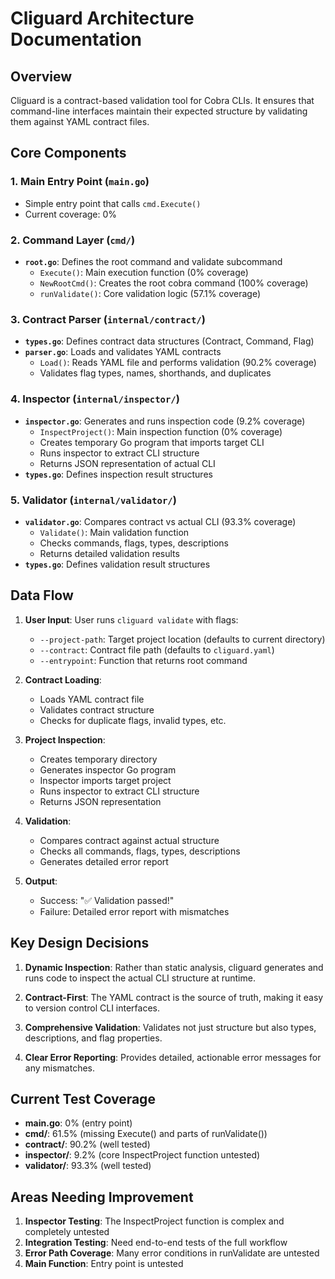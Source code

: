 # Cliguard Architecture Documentation

## Overview

Cliguard is a contract-based validation tool for Cobra CLIs. It ensures that command-line interfaces maintain their expected structure by validating them against YAML contract files.

## Core Components

### 1. Main Entry Point (`main.go`)
- Simple entry point that calls `cmd.Execute()`
- Current coverage: 0%

### 2. Command Layer (`cmd/`)
- **`root.go`**: Defines the root command and validate subcommand
  - `Execute()`: Main execution function (0% coverage)
  - `NewRootCmd()`: Creates the root cobra command (100% coverage)
  - `runValidate()`: Core validation logic (57.1% coverage)

### 3. Contract Parser (`internal/contract/`)
- **`types.go`**: Defines contract data structures (Contract, Command, Flag)
- **`parser.go`**: Loads and validates YAML contracts
  - `Load()`: Reads YAML file and performs validation (90.2% coverage)
  - Validates flag types, names, shorthands, and duplicates

### 4. Inspector (`internal/inspector/`)
- **`inspector.go`**: Generates and runs inspection code (9.2% coverage)
  - `InspectProject()`: Main inspection function (0% coverage)
  - Creates temporary Go program that imports target CLI
  - Runs inspector to extract CLI structure
  - Returns JSON representation of actual CLI
- **`types.go`**: Defines inspection result structures

### 5. Validator (`internal/validator/`)
- **`validator.go`**: Compares contract vs actual CLI (93.3% coverage)
  - `Validate()`: Main validation function
  - Checks commands, flags, types, descriptions
  - Returns detailed validation results
- **`types.go`**: Defines validation result structures

## Data Flow

1. **User Input**: User runs `cliguard validate` with flags:
   - `--project-path`: Target project location (defaults to current directory)
   - `--contract`: Contract file path (defaults to `cliguard.yaml`)
   - `--entrypoint`: Function that returns root command

2. **Contract Loading**: 
   - Loads YAML contract file
   - Validates contract structure
   - Checks for duplicate flags, invalid types, etc.

3. **Project Inspection**:
   - Creates temporary directory
   - Generates inspector Go program
   - Inspector imports target project
   - Runs inspector to extract CLI structure
   - Returns JSON representation

4. **Validation**:
   - Compares contract against actual structure
   - Checks all commands, flags, types, descriptions
   - Generates detailed error report

5. **Output**:
   - Success: "✅ Validation passed!"
   - Failure: Detailed error report with mismatches

## Key Design Decisions

1. **Dynamic Inspection**: Rather than static analysis, cliguard generates and runs code to inspect the actual CLI structure at runtime.

2. **Contract-First**: The YAML contract is the source of truth, making it easy to version control CLI interfaces.

3. **Comprehensive Validation**: Validates not just structure but also types, descriptions, and flag properties.

4. **Clear Error Reporting**: Provides detailed, actionable error messages for any mismatches.

## Current Test Coverage

- **main.go**: 0% (entry point)
- **cmd/**: 61.5% (missing Execute() and parts of runValidate())
- **contract/**: 90.2% (well tested)
- **inspector/**: 9.2% (core InspectProject function untested)
- **validator/**: 93.3% (well tested)

## Areas Needing Improvement

1. **Inspector Testing**: The InspectProject function is complex and completely untested
2. **Integration Testing**: Need end-to-end tests of the full workflow
3. **Error Path Coverage**: Many error conditions in runValidate are untested
4. **Main Function**: Entry point is untested